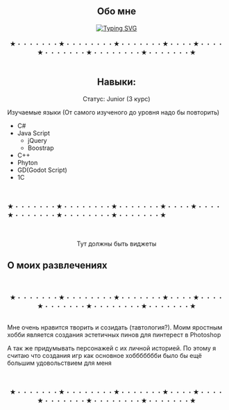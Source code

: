 <div id="header" align="center">
<h2>Обо мне </h2>
 <a href="https://git.io/typing-svg"><img src="https://readme-typing-svg.herokuapp.com?font=Fira+Code&pause=1000&width=435&lines=The+five+boxing+wizards+jump+quickly" alt="Typing SVG" /></a>
 <br><br>★・・・・・・・★・・・・・・・・★・・・・・・・★・・・・★・・・・★・・・・・・・★・・・・・・・・★・・・・・・・★<br><br>
  <h2>Навыки:</h2>
  <p>Статус: Junior (3 курс)</p> 
  <p align="left"> Изучаемые языки (От самого изученого до уровня надо бы повторить)</p>  
  <ul align="left ">
   <li>C#</li>
    <li>Java Script
      <ul>
        <li>jQuery</li>
        <li>Boostrap</li>
      </ul>
    </li>
   <li>C++</li>
   <li>Phyton</li>
   <li>GD(Godot Script)</li>
   <li>1С</li>
 </ul>
 </div>
 <br><br>★・・・・・・・★・・・・・・・・★・・・・・・・★・・・・★・・・・★・・・・・・・★・・・・・・・・★・・・・・・・★<br><br>
<br>
<div id="main" align="center">
  <p style = "collor:blue">Тут должны быть виджеты</p>
</div>
<h2>О моих развлечениях</h2>
<div id="futer" align="center">
 <br><br>★・・・・・・・★・・・・・・・・★・・・・・・・★・・・・★・・・・★・・・・・・・★・・・・・・・・★・・・・・・・★<br><br>
<p align="left ">Мне очень нравится творить и созидать (тавтология?). Моим яростным хобби является создания эстетичных пинов для пинтерест в Photoshop </p>
<p align="left ">А так же придумывать персонажей с их личной историей. По этому я считаю что создания игр как основное хоббббббби было бы ещё большим удовольствием для меня </p>
 <br><br>★・・・・・・・★・・・・・・・・★・・・・・・・★・・・・★・・・・★・・・・・・・★・・・・・・・・★・・・・・・・★<br><br>
</div>
